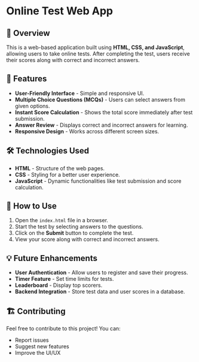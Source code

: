 # Online Test Web App

## 📌 Overview
This is a web-based application built using **HTML, CSS, and JavaScript**, allowing users to take online tests. After completing the test, users receive their scores along with correct and incorrect answers.

## 🚀 Features
- **User-Friendly Interface** - Simple and responsive UI.
- **Multiple Choice Questions (MCQs)** - Users can select answers from given options.
- **Instant Score Calculation** - Shows the total score immediately after test submission.
- **Answer Review** - Displays correct and incorrect answers for learning.
- **Responsive Design** - Works across different screen sizes.

## 🛠️ Technologies Used
- **HTML** - Structure of the web pages.
- **CSS** - Styling for a better user experience.
- **JavaScript** - Dynamic functionalities like test submission and score calculation.



## 📜 How to Use
1. Open the `index.html` file in a browser.
2. Start the test by selecting answers to the questions.
3. Click on the **Submit** button to complete the test.
4. View your score along with correct and incorrect answers.

## 💡 Future Enhancements
- **User Authentication** - Allow users to register and save their progress.
- **Timer Feature** - Set time limits for tests.
- **Leaderboard** - Display top scorers.
- **Backend Integration** - Store test data and user scores in a database.

## 🏗️ Contributing
Feel free to contribute to this project! You can:
- Report issues
- Suggest new features
- Improve the UI/UX

